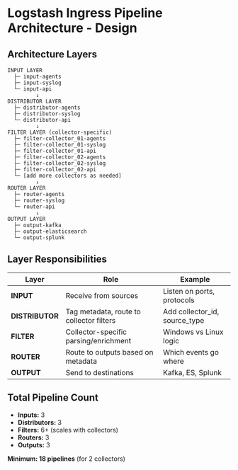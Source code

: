 # Logstash Ingress Pipeline Architecture - Design

## Architecture Layers

```
INPUT LAYER
  ├─ input-agents
  ├─ input-syslog
  └─ input-api
         ↓
DISTRIBUTOR LAYER
  ├─ distributor-agents
  ├─ distributor-syslog
  └─ distributor-api
         ↓
FILTER LAYER (collector-specific)
  ├─ filter-collector_01-agents
  ├─ filter-collector_01-syslog
  ├─ filter-collector_01-api
  ├─ filter-collector_02-agents
  ├─ filter-collector_02-syslog
  ├─ filter-collector_02-api
  └─ [add more collectors as needed]
         ↓
ROUTER LAYER
  ├─ router-agents
  ├─ router-syslog
  └─ router-api
         ↓
OUTPUT LAYER
  ├─ output-kafka
  ├─ output-elasticsearch
  └─ output-splunk
```

## Layer Responsibilities

| Layer | Role | Example |
|-------|------|---------|
| **INPUT** | Receive from sources | Listen on ports, protocols |
| **DISTRIBUTOR** | Tag metadata, route to collector filters | Add collector_id, source_type |
| **FILTER** | Collector-specific parsing/enrichment | Windows vs Linux logic |
| **ROUTER** | Route to outputs based on metadata | Which events go where |
| **OUTPUT** | Send to destinations | Kafka, ES, Splunk |

## Total Pipeline Count

- **Inputs:** 3
- **Distributors:** 3
- **Filters:** 6+ (scales with collectors)
- **Routers:** 3
- **Outputs:** 3

**Minimum: 18 pipelines** (for 2 collectors)
